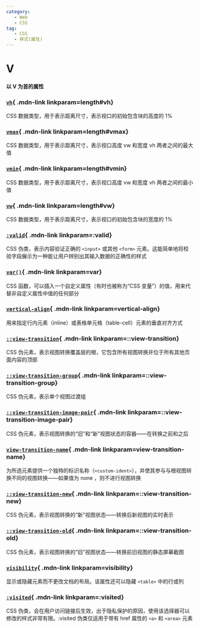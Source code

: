 ```yaml
---
category:
   - Web
   - CSS
tag:
   - CSS
   - 样式(属性)  
---
```







# V

#### 以 V 为首的属性

<Mcard>

### [`vh`][zh-link]{ .mdn-link linkparam=length#vh}
CSS 数据类型，用于表示距离尺寸，表示视口的初始包含块的高度的 1%
</Mcard>

<Mcard>

### [`vmax`][zh-link]{ .mdn-link linkparam=length#vmax}
CSS 数据类型，用于表示距离尺寸，表示视口高度 vw 和宽度 vh 两者之间的最大值
</Mcard>

<Mcard>

### [`vmin`][zh-link]{ .mdn-link linkparam=length#vmin}
CSS 数据类型，用于表示距离尺寸，表示视口高度 vw 和宽度 vh 两者之间的最小值
</Mcard>

<Mcard>

### [`vw`][zh-link]{ .mdn-link linkparam=length#vw}
CSS 数据类型，用于表示距离尺寸，表示视口的初始包含块的宽度的 1%
</Mcard>

<Mcard>

### [`:valid`][zh-link]{ .mdn-link linkparam=:valid}
CSS 伪类，表示内容验证正确的 `<input>` 或其他 `<form>` 元素。这能简单地将校验字段展示为一种能让用户辨别出其输入数据的正确性的样式
</Mcard>

<Mcard>

### [`var()`][zh-link]{ .mdn-link linkparam=var}
CSS 函数，可以插入一个自定义属性（有时也被称为“CSS 变量”）的值，用来代替非自定义属性中值的任何部分
</Mcard>

<Mcard>

### [`vertical-align`][zh-link]{ .mdn-link linkparam=vertical-align}
用来指定行内元素（inline）或表格单元格（table-cell）元素的垂直对齐方式
</Mcard>

<Mcard>

### [`::view-transition`][en-link]{ .mdn-link linkparam=::view-transition}
CSS 伪元素，表示视图转换覆盖层的根，它包含所有视图转换并位于所有其他页面内容的顶部
</Mcard>

<Mcard>

### [`::view-transition-group`][en-link]{ .mdn-link linkparam=::view-transition-group}
CSS 伪元素，表示单个视图过渡组
</Mcard>

<Mcard>

### [`::view-transition-image-pair`][en-link]{ .mdn-link linkparam=::view-transition-image-pair}
CSS 伪元素，表示视图转换的“旧”和“新”视图状态的容器——在转换之前和之后
</Mcard>

<Mcard>

### [`view-transition-name`][en-link]{ .mdn-link linkparam=view-transition-name}
为所选元素提供一个独特的标识名称（`<custom-ident>`），并使其参与与根视图转换不同的视图转换——如果值为 none ，则不进行视图转换
</Mcard>

<Mcard>

### [`::view-transition-new`][en-link]{ .mdn-link linkparam=::view-transition-new}
CSS 伪元素，表示视图转换的“新”视图状态——转换后新视图的实时表示
</Mcard>

<Mcard>

### [`::view-transition-old`][en-link]{ .mdn-link linkparam=::view-transition-old}
CSS 伪元素，表示视图转换的“旧”视图状态——转换前旧视图的静态屏幕截图
</Mcard>

<Mcard>

### [`visibility`][zh-link]{ .mdn-link linkparam=visibility}
显示或隐藏元素而不更改文档的布局。该属性还可以隐藏 `<table>` 中的行或列
</Mcard>

<Mcard>

### [`:visited`][zh-link]{ .mdn-link linkparam=:visited}
CSS 伪类，会在用户访问链接后生效，出于隐私保护的原因，使用该选择器可以修改的样式非常有限。:visited 伪类仅适用于带有 href 属性的 `<a>` 和 `<area>` 元素
</Mcard>

[zh-link]:https://developer.mozilla.org/zh-CN/docs/Web/CSS/
[en-link]:https://developer.mozilla.org/en-US/docs/Web/CSS/